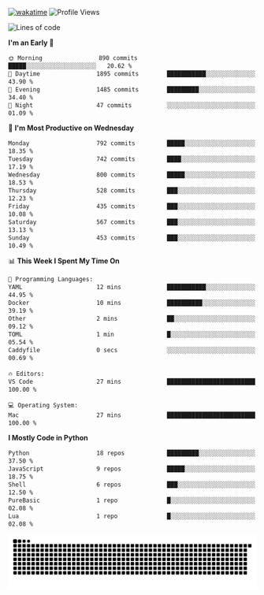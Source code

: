 [![wakatime](https://wakatime.com/badge/user/b920b284-3cde-4cd4-b72e-f7f22d050b16.svg)](https://wakatime.com/@b920b284-3cde-4cd4-b72e-f7f22d050b16)
![Profile Views](http://img.shields.io/badge/Profile%20Views-4586-blue)
<!--START_SECTION:waka-->
![Lines of code](https://img.shields.io/badge/From%20Hello%20World%20I%27ve%20Written-5.6%20million%20lines%20of%20code-blue)

**I'm an Early 🐤** 

```text
🌞 Morning                890 commits         █████░░░░░░░░░░░░░░░░░░░░   20.62 % 
🌆 Daytime                1895 commits        ███████████░░░░░░░░░░░░░░   43.90 % 
🌃 Evening                1485 commits        █████████░░░░░░░░░░░░░░░░   34.40 % 
🌙 Night                  47 commits          ░░░░░░░░░░░░░░░░░░░░░░░░░   01.09 % 
```
📅 **I'm Most Productive on Wednesday** 

```text
Monday                   792 commits         █████░░░░░░░░░░░░░░░░░░░░   18.35 % 
Tuesday                  742 commits         ████░░░░░░░░░░░░░░░░░░░░░   17.19 % 
Wednesday                800 commits         █████░░░░░░░░░░░░░░░░░░░░   18.53 % 
Thursday                 528 commits         ███░░░░░░░░░░░░░░░░░░░░░░   12.23 % 
Friday                   435 commits         ███░░░░░░░░░░░░░░░░░░░░░░   10.08 % 
Saturday                 567 commits         ███░░░░░░░░░░░░░░░░░░░░░░   13.13 % 
Sunday                   453 commits         ███░░░░░░░░░░░░░░░░░░░░░░   10.49 % 
```


📊 **This Week I Spent My Time On** 

```text
💬 Programming Languages: 
YAML                     12 mins             ███████████░░░░░░░░░░░░░░   44.95 % 
Docker                   10 mins             ██████████░░░░░░░░░░░░░░░   39.19 % 
Other                    2 mins              ██░░░░░░░░░░░░░░░░░░░░░░░   09.12 % 
TOML                     1 min               █░░░░░░░░░░░░░░░░░░░░░░░░   05.54 % 
Caddyfile                0 secs              ░░░░░░░░░░░░░░░░░░░░░░░░░   00.69 % 

🔥 Editors: 
VS Code                  27 mins             █████████████████████████   100.00 % 

💻 Operating System: 
Mac                      27 mins             █████████████████████████   100.00 % 
```

**I Mostly Code in Python** 

```text
Python                   18 repos            █████████░░░░░░░░░░░░░░░░   37.50 % 
JavaScript               9 repos             █████░░░░░░░░░░░░░░░░░░░░   18.75 % 
Shell                    6 repos             ███░░░░░░░░░░░░░░░░░░░░░░   12.50 % 
PureBasic                1 repo              █░░░░░░░░░░░░░░░░░░░░░░░░   02.08 % 
Lua                      1 repo              █░░░░░░░░░░░░░░░░░░░░░░░░   02.08 % 
```




<!--END_SECTION:waka-->
![Snake animation](https://raw.githubusercontent.com/timmypidashev/timmypidashev/main/commits.svg)
